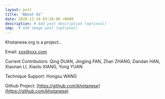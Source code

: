 ```yaml
---
layout: post
title: "About Us"
date: 2020-11-18 03:26:00 +0800
description: # Add post description (optional)
img:  # Add image post (optional)
---
```


Khotanese.org is a project...

Email: xxx@xxx.com

Current Contributors: Qing DUAN, Jingjing FAN, Zhan ZHANG, Dandan HAN, Xiaonan LI, Xiaolu XIANG, Yong YUAN

Technique Support: Hongsu WANG

Github Project: [https://github.com/khotanese](https://github.com/khotanese)